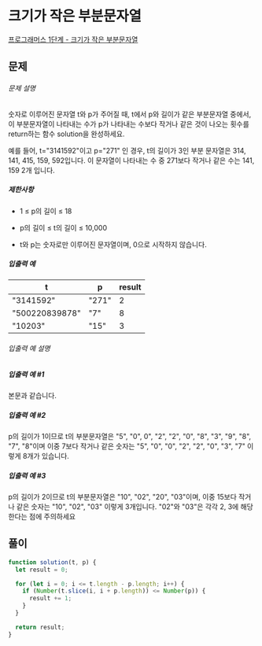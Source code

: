# 크기가 작은 부분문자열

[프로그래머스 1단계 - 크기가 작은 부분문자열](https://school.programmers.co.kr/learn/courses/30/lessons/147355)

## 문제

###### 문제 설명

숫자로 이루어진 문자열 t와 p가 주어질 때, t에서 p와 길이가 같은 부분문자열 중에서, 이 부분문자열이 나타내는 수가 p가 나타내는 수보다 작거나 같은 것이 나오는 횟수를 return하는 함수 solution을 완성하세요.

예를 들어, t="3141592"이고 p="271" 인 경우, t의 길이가 3인 부분 문자열은 314, 141, 415, 159, 592입니다. 이 문자열이 나타내는 수 중 271보다 작거나 같은 수는 141, 159 2개 입니다.

##### 제한사항

- 1 ≤ p의 길이 ≤ 18

- p의 길이 ≤ t의 길이 ≤ 10,000

- t와 p는 숫자로만 이루어진 문자열이며, 0으로 시작하지 않습니다.

##### 입출력 예

| t              | p     | result |
| -------------- | ----- | ------ |
| "3141592"      | "271" | 2      |
| "500220839878" | "7"   | 8      |
| "10203"        | "15"  | 3      |

###### 입출력 예 설명

##### 입출력 예 #1

본문과 같습니다.

##### 입출력 예 #2

p의 길이가 1이므로 t의 부분문자열은 "5", "0", 0", "2", "2", "0", "8", "3", "9", "8", "7", "8"이며 이중 7보다 작거나 같은 숫자는 "5", "0", "0", "2", "2", "0", "3", "7" 이렇게 8개가 있습니다.

##### 입출력 예 #3

p의 길이가 2이므로 t의 부분문자열은 "10", "02", "20", "03"이며, 이중 15보다 작거나 같은 숫자는 "10", "02", "03" 이렇게 3개입니다. "02"와 "03"은 각각 2, 3에 해당한다는 점에 주의하세요

## 풀이

```javascript
function solution(t, p) {
  let result = 0;

  for (let i = 0; i <= t.length - p.length; i++) {
    if (Number(t.slice(i, i + p.length)) <= Number(p)) {
      result += 1;
    }
  }

  return result;
}
```
